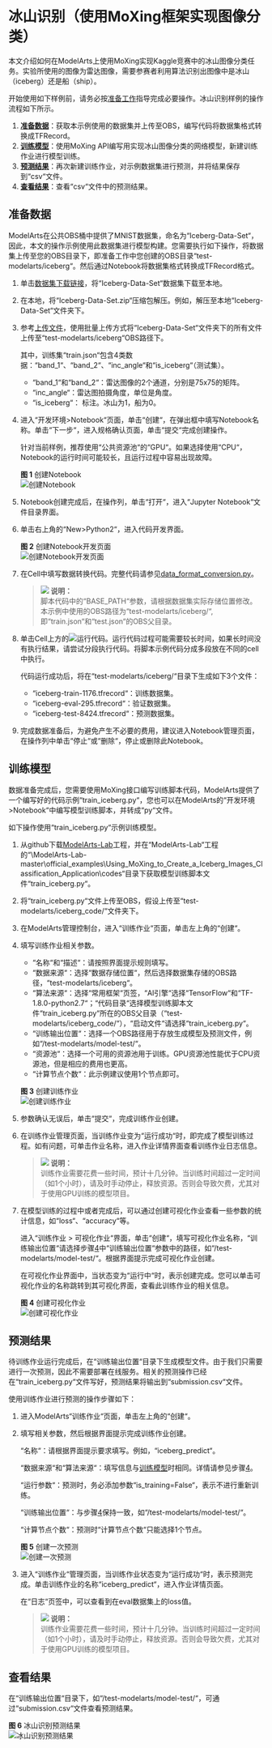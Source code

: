 # 冰山识别（使用MoXing框架实现图像分类）<a name="modelarts_10_0004"></a>

本文介绍如何在ModelArts上使用MoXing实现Kaggle竞赛中的冰山图像分类任务。实验所使用的图像为雷达图像，需要参赛者利用算法识别出图像中是冰山（iceberg）还是船（ship）。

开始使用如下样例前，请务必按[准备工作](https://support.huaweicloud.com/prepare-modelarts/modelarts_08_0001.html)指导完成必要操作。冰山识别样例的操作流程如下所示。

1.  **[准备数据](#section4865410216)**：获取本示例使用的数据集并上传至OBS，编写代码将数据集格式转换成TFRecord。
2.  **[训练模型](#section19745720175916)**：使用MoXing API编写用实现冰山图像分类的网络模型，新建训练作业进行模型训练。
3.  **[预测结果](#section148971738105912)**：再次新建训练作业，对示例数据集进行预测，并将结果保存到“csv“文件。
4.  **[查看结果](#section16235530195913)**：查看“csv“文件中的预测结果。

## 准备数据<a name="section4865410216"></a>

ModelArts在公共OBS桶中提供了MNIST数据集，命名为“Iceberg-Data-Set“，因此，本文的操作示例使用此数据集进行模型构建。您需要执行如下操作，将数据集上传至您的OBS目录下，即准备工作中您创建的OBS目录“test-modelarts/iceberg“。然后通过Notebook将数据集格式转换成TFRecord格式。

1.  单击[数据集下载链接](https://modelarts-cnnorth1-market-dataset.obs.cn-north-1.myhuaweicloud.com/dataset-market/Iceberg-Data-Set/archiver/Iceberg-Data-Set.zip)，将“Iceberg-Data-Set“数据集下载至本地。
2.  在本地，将“Iceberg-Data-Set.zip“压缩包解压。例如，解压至本地“Iceberg-Data-Set“文件夹下。
3.  参考[上传文件](https://support.huaweicloud.com/usermanual-obs/zh-cn_topic_0045829660.html)，使用批量上传方式将“Iceberg-Data-Set“文件夹下的所有文件上传至“test-modelarts/iceberg“OBS路径下。

    其中，训练集“train.json“包含4类数据：“band\_1“、“band\_2“、“inc\_angle“和“is\_iceberg“（测试集）。

    -   “band\_1“和“band\_2“：雷达图像的2个通道，分别是75x75的矩阵。
    -   “inc\_angle“：雷达图拍摄角度，单位是角度。
    -   “is\_iceberg“： 标注。冰山为1，船为0。

4.  进入“开发环境\>Notebook“页面，单击“创建“，在弹出框中填写Notebook名称。单击“下一步“，进入规格确认页面，单击“提交“完成创建操作。

    针对当前样例，推荐使用“公共资源池“的“GPU“。如果选择使用“CPU“，Notebook的运行时间可能较长，且运行过程中容易出现故障。

    **图 1**  创建Notebook<a name="fig121541356135310"></a>  
    ![](figures/创建Notebook.png "创建Notebook")

5.  Notebook创建完成后，在操作列，单击“打开“，进入“Jupyter Notebook“文件目录界面。
6.  单击右上角的“New\>Python2“，进入代码开发界面。

    **图 2**  创建Notebook开发页面<a name="fig1117464215569"></a>  
    ![](figures/创建Notebook开发页面.png "创建Notebook开发页面")

7.  在Cell中填写数据转换代码。完整代码请参见[data\_format\_conversion.py](https://github.com/huaweicloud/ModelArts-Lab/blob/master/official_examples/Using_MoXing_to_Create_a_Iceberg_Images_Classification_Application/codes/data_format_conversion.py)。

    >![](public_sys-resources/icon-note.gif) **说明：**   
    >脚本代码中的“BASE\_PATH“参数，请根据数据集实际存储位置修改。本示例中使用的OBS路径为“test-modelarts/iceberg/“, 即“train.json“和“test.json“的OBS父目录。  

8.  单击Cell上方的![](figures/icon_38.png)运行代码。运行代码过程可能需要较长时间，如果长时间没有执行结果，请尝试分段执行代码。将脚本示例代码分成多段放在不同的cell中执行。

    代码运行成功后，将在“test-modelarts/iceberg/“目录下生成如下3个文件：

    -   “iceberg-train-1176.tfrecord“：训练数据集。
    -   “iceberg-eval-295.tfrecord“：验证数据集。
    -   “iceberg-test-8424.tfrecord“：预测数据集。

9.  完成数据准备后，为避免产生不必要的费用，建议进入Notebook管理页面，在操作列中单击“停止“或“删除“，停止或删除此Notebook。

## 训练模型<a name="section19745720175916"></a>

数据准备完成后，您需要使用MoXing接口编写训练脚本代码，ModelArts提供了一个编写好的代码示例“train\_iceberg.py“，您也可以在ModelArts的“开发环境\>Notebook“中编写模型训练脚本，并转成“py“文件。

如下操作使用“train\_iceberg.py“示例训练模型。

1.  从github下载[ModelArts-Lab](https://github.com/huaweicloud/ModelArts-Lab)工程，并在“ModelArts-Lab“工程的“\\ModelArts-Lab-master\\official\_examples\\Using\_MoXing\_to\_Create\_a\_Iceberg\_Images\_Classification\_Application\\codes“目录下获取模型训练脚本文件“train\_iceberg.py“。
2.  将“train\_iceberg.py“文件上传至OBS，假设上传至“test-modelarts/iceberg\_code/“文件夹下。
3.  在ModelArts管理控制台，进入“训练作业“页面，单击左上角的“创建“。
4.  <a name="li1013661073819"></a>填写训练作业相关参数。

    -   “名称“和“描述“：请按照界面提示规则填写。
    -   “数据来源“：选择“数据存储位置“，然后选择数据集存储的OBS路径，“test-modelarts/iceberg“。
    -   “算法来源“：选择“常用框架“页签，“AI引擎“选择“TensorFlow“和“TF-1.8.0-python2.7“；“代码目录“选择模型训练脚本文件“train\_iceberg.py“所在的OBS父目录（“test-modelarts/iceberg\_code/“），“启动文件“请选择“train\_iceberg.py“。
    -   “训练输出位置“：选择一个OBS路径用于存放生成模型及预测文件，例如“/test-modelarts/model-test/“。
    -   “资源池“：选择一个可用的资源池用于训练。GPU资源池性能优于CPU资源池，但是相应的费用也更高。
    -   “计算节点个数“：此示例建议使用1个节点即可。

    **图 3**  创建训练作业<a name="fig0661122024313"></a>  
    ![](figures/创建训练作业.png "创建训练作业")

5.  参数确认无误后，单击“提交“，完成训练作业创建。
6.  在训练作业管理页面，当训练作业变为“运行成功“时，即完成了模型训练过程。如有问题，可单击作业名称，进入作业详情界面查看训练作业日志信息。

    >![](public_sys-resources/icon-note.gif) **说明：**   
    >训练作业需要花费一些时间，预计十几分钟。当训练时间超过一定时间（如1个小时），请及时手动停止，释放资源。否则会导致欠费，尤其对于使用GPU训练的模型项目。  

7.  在模型训练的过程中或者完成后，可以通过创建可视化作业查看一些参数的统计信息，如“loss“、“accuracy“等。

    进入“训练作业 \> 可视化作业“界面，单击“创建“，填写可视化作业名称，“训练输出位置“请选择步骤[4](#li1013661073819)中“训练输出位置“参数中的路径，如“/test-modelarts/model-test/“。根据界面提示完成可视化作业创建。

    在可视化作业界面中，当状态变为“运行中“时，表示创建完成。您可以单击可视化作业的名称跳转到其可视化界面，查看此训练作业的相关信息。

    **图 4**  创建可视化作业<a name="fig1895019212456"></a>  
    ![](figures/创建可视化作业.png "创建可视化作业")


## 预测结果<a name="section148971738105912"></a>

待训练作业运行完成后，在“训练输出位置“目录下生成模型文件。由于我们只需要进行一次预测，因此不需要部署在线服务。相关的预测操作已经在“train\_iceberg.py“文件写好，预测结果将输出到“submission.csv“文件。

使用训练作业进行预测的操作步骤如下：

1.  进入ModelArts“训练作业“页面，单击左上角的“创建“。
2.  填写相关参数，然后根据界面提示完成训练作业创建。

    “名称“：请根据界面提示要求填写。例如，“iceberg\_predict“。

    “数据来源“和“算法来源“：填写信息与[训练模型](#section19745720175916)时相同。详情请参见步骤[4](#li1013661073819)。

    “运行参数“：预测时，务必添加参数“is\_training=False“，表示不进行重新训练。

    “训练输出位置“：与步骤[4](#li1013661073819)保持一致，如“/test-modelarts/model-test/“。

    “计算节点个数“：预测时“计算节点个数“只能选择1个节点。

    **图 5**  创建一次预测<a name="fig1133251617529"></a>  
    ![](figures/创建一次预测.png "创建一次预测")

3.  进入“训练作业“管理页面，当训练作业状态变为“运行成功“时，表示预测完成。单击训练作业的名称“iceberg\_predict“，进入作业详情页面。

    在“日志“页签中，可以查看到在eval数据集上的loss值。

    >![](public_sys-resources/icon-note.gif) **说明：**   
    >训练作业需要花费一些时间，预计十几分钟。当训练时间超过一定时间（如1个小时），请及时手动停止，释放资源。否则会导致欠费，尤其对于使用GPU训练的模型项目。  


## 查看结果<a name="section16235530195913"></a>

在“训练输出位置“目录下，如“/test-modelarts/model-test/“，可通过“submission.csv“文件查看预测结果。

**图 6**  冰山识别预测结果<a name="fig413613171391"></a>  
![](figures/冰山识别预测结果.png "冰山识别预测结果")

